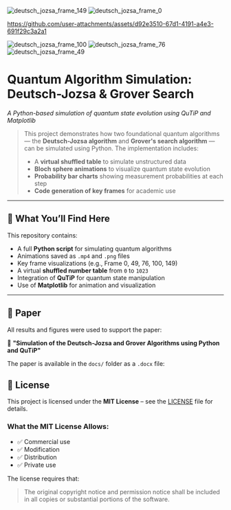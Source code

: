 ![deutsch_jozsa_frame_149](https://github.com/user-attachments/assets/e426564b-7702-469b-8a71-70c770caae75)
![deutsch_jozsa_frame_0](https://github.com/user-attachments/assets/7c964185-4718-4a49-b0a1-eb2a255d7e3f)


https://github.com/user-attachments/assets/d92e3510-67d1-4191-a4e3-691f29c3a2a1

![deutsch_jozsa_frame_100](https://github.com/user-attachments/assets/485b746b-d0bb-403b-a7d3-174efeed51f2)
![deutsch_jozsa_frame_76](https://github.com/user-attachments/assets/d2767c24-02bf-4b7b-9c99-d3a5ba10fe9a)
![deutsch_jozsa_frame_49](https://github.com/user-attachments/assets/efb2f147-8dd1-461f-9758-0b3ee886e84d)
# Quantum Algorithm Simulation: Deutsch-Jozsa & Grover Search  
*A Python-based simulation of quantum state evolution using QuTiP and Matplotlib*

> This project demonstrates how two foundational quantum algorithms — the **Deutsch-Jozsa algorithm** and **Grover's search algorithm** — can be simulated using Python. The implementation includes:
> - A **virtual shuffled table** to simulate unstructured data  
> - **Bloch sphere animations** to visualize quantum state evolution  
> - **Probability bar charts** showing measurement probabilities at each step  
> - **Code generation of key frames** for academic use  

---

## 🧪 What You’ll Find Here

This repository contains:
- A full **Python script** for simulating quantum algorithms
- Animations saved as `.mp4` and `.png` files
- Key frame visualizations (e.g., Frame 0, 49, 76, 100, 149)
- A virtual **shuffled number table** from `0` to `1023`
- Integration of **QuTiP** for quantum state manipulation  
- Use of **Matplotlib** for animation and visualization

---

## 📄 Paper

All results and figures were used to support the paper:

📄 **"Simulation of the Deutsch-Jozsa and Grover Algorithms using Python and QuTiP"**

The paper is available in the `docs/` folder as a `.docx` file:
## 📄 License

This project is licensed under the **MIT License** – see the [LICENSE](https://github.com/YourUsername/QuantumAlgorithmSimulations/blob/main/LICENSE)  file for details.

### What the MIT License Allows:
- ✅ Commercial use  
- ✅ Modification  
- ✅ Distribution  
- ✅ Private use  

The license requires that:
> The original copyright notice and permission notice shall be included in all copies or substantial portions of the software.
